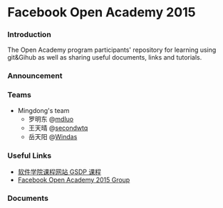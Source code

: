 # Facebook Open Academy 2015

### Introduction

The Open Academy program participants' repository for learning using git&Gihub as well as sharing useful documents, links and tutorials.

### Announcement

### Teams

* Mingdong's team
  * 罗明东 @[mdluo](https://github.com/mdluo)
  * 王天晴 @[secondwtq](https://github.com/secondwtq)
  * 岳天阳 @[Windas](https://github.com/Windas)

### Useful Links

* [软件学院课程网站 GSDP 课程](http://swjx.scu.edu.cn/moodle/course/view.php?id=6322)
* [Facebook Open Academy 2015 Group](https://www.facebook.com/groups/1382084198753265/)

### Documents

